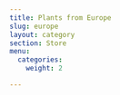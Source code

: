 ```yaml
---
title: Plants from Europe
slug: europe
layout: category
section: Store
menu:
  categories:
    weight: 2

---
```

